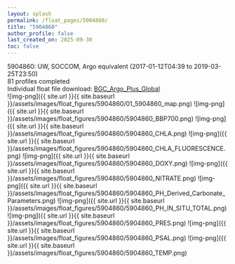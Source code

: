 ```yaml
---
layout: splash
permalink: /float_pages/5904860/
title: "5904860"
author_profile: false
last_created_on: 2025-09-30
toc: false
---
```

 
5904860: UW, SOCCOM, Argo equivalent (2017-01-12T04:39 to 2019-03-25T23:50)\
81 profiles completed\
Individual float file download: [BGC_Argo_Plus_Global](https://ftp.soest.hawaii.edu/bgc_argo_plus/Individual_Floats/outliers_removed/5904860_Sprof_processed.nc)\
![img-png]({{ site.url }}{{ site.baseurl }}/assets/images/float_figures/5904860/01_5904860_map.png)
![img-png]({{ site.url }}{{ site.baseurl }}/assets/images/float_figures/5904860/5904860_BBP700.png)
![img-png]({{ site.url }}{{ site.baseurl }}/assets/images/float_figures/5904860/5904860_CHLA.png)
![img-png]({{ site.url }}{{ site.baseurl }}/assets/images/float_figures/5904860/5904860_CHLA_FLUORESCENCE.png)
![img-png]({{ site.url }}{{ site.baseurl }}/assets/images/float_figures/5904860/5904860_DOXY.png)
![img-png]({{ site.url }}{{ site.baseurl }}/assets/images/float_figures/5904860/5904860_NITRATE.png)
![img-png]({{ site.url }}{{ site.baseurl }}/assets/images/float_figures/5904860/5904860_PH_Derived_Carbonate_Parameters.png)
![img-png]({{ site.url }}{{ site.baseurl }}/assets/images/float_figures/5904860/5904860_PH_IN_SITU_TOTAL.png)
![img-png]({{ site.url }}{{ site.baseurl }}/assets/images/float_figures/5904860/5904860_PRES.png)
![img-png]({{ site.url }}{{ site.baseurl }}/assets/images/float_figures/5904860/5904860_PSAL.png)
![img-png]({{ site.url }}{{ site.baseurl }}/assets/images/float_figures/5904860/5904860_TEMP.png)
